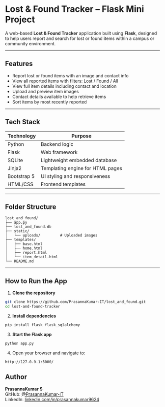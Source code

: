
# Lost & Found Tracker – Flask Mini Project

A web-based **Lost & Found Tracker** application built using **Flask**, designed to help users report and search for lost or found items within a campus or community environment.

---

## Features

- Report lost or found items with an image and contact info
- View all reported items with filters: Lost / Found / All
- View full item details including contact and location
- Upload and preview item images
- Contact details available to help retrieve items
- Sort items by most recently reported

---

## Tech Stack

| Technology     | Purpose                          |
|----------------|----------------------------------|
| Python         | Backend logic                    |
| Flask          | Web framework                    |
| SQLite         | Lightweight embedded database    |
| Jinja2         | Templating engine for HTML pages |
| Bootstrap 5    | UI styling and responsiveness    |
| HTML/CSS       | Frontend templates               |

---

##  Folder Structure

```
lost_and_found/
├── app.py
├── lost_and_found.db
├── static/
│   └── uploads/         # Uploaded images
├── templates/
│   ├── base.html
│   ├── home.html
│   ├── report.html
│   └── item_detail.html
└── README.md
```

---

## How to Run the App

1. **Clone the repository**
```bash
git clone https://github.com/PrasannaKumar-IT/lost_and_found.git
cd lost-and-found-tracker
```

2. **Install dependencies**
```bash
pip install flask flask_sqlalchemy
```

3. **Start the Flask app**
```bash
python app.py
```

4. Open your browser and navigate to:
```
http://127.0.0.1:5000/
```



## Author

**PrasannaKumar S**  
GitHub: [@PrasannaKumar-IT](https://github.com/PrasannaKumar-IT)  
LinkedIn: [linkedin.com/in/prasannakumar9624](https://www.linkedin.com/in/prasannakumar9624)

